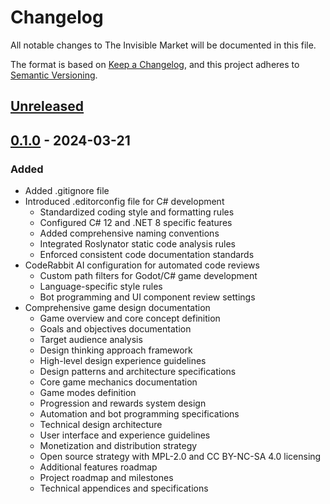 # Changelog

All notable changes to The Invisible Market will be documented in this file.

The format is based on [Keep a Changelog](https://keepachangelog.com/en/1.0.0/),
and this project adheres to [Semantic Versioning](https://semver.org/spec/v2.0.0.html).

## [Unreleased]

## [0.1.0] - 2024-03-21

### Added

- Added .gitignore file
- Introduced .editorconfig file for C# development
  - Standardized coding style and formatting rules
  - Configured C# 12 and .NET 8 specific features
  - Added comprehensive naming conventions
  - Integrated Roslynator static code analysis rules
  - Enforced consistent code documentation standards
- CodeRabbit AI configuration for automated code reviews
  - Custom path filters for Godot/C# game development
  - Language-specific style rules
  - Bot programming and UI component review settings
- Comprehensive game design documentation
  - Game overview and core concept definition
  - Goals and objectives documentation
  - Target audience analysis
  - Design thinking approach framework
  - High-level design experience guidelines
  - Design patterns and architecture specifications
  - Core game mechanics documentation
  - Game modes definition
  - Progression and rewards system design
  - Automation and bot programming specifications
  - Technical design architecture
  - User interface and experience guidelines
  - Monetization and distribution strategy
  - Open source strategy with MPL-2.0 and CC BY-NC-SA 4.0 licensing
  - Additional features roadmap
  - Project roadmap and milestones
  - Technical appendices and specifications

[Unreleased]: https://github.com/yourusername/the-invisible-market/compare/v0.1.0...HEAD
[0.1.0]: https://github.com/yourusername/the-invisible-market/releases/tag/v0.1.0
